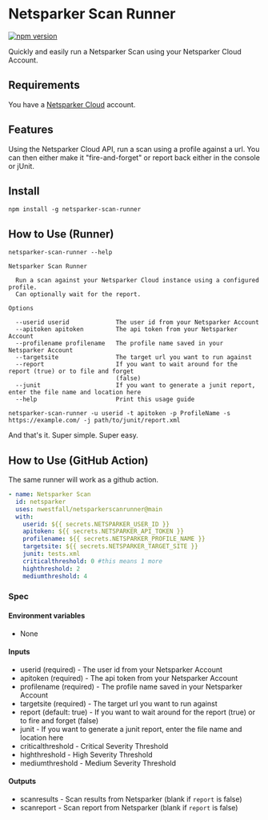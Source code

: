 # Netsparker Scan Runner

[![npm version](https://badge.fury.io/js/netsparkerscanrunner.svg)](https://badge.fury.io/js/netsparkerscanrunner)

Quickly and easily run a Netsparker Scan using your Netsparker 
Cloud Account.

## Requirements
You have a [Netsparker Cloud](https://www.netsparkercloud.com/) account.

## Features

Using the Netsparker Cloud API, run a scan using a profile against a url.  You can then either make it "fire-and-forget" or report back either in the console or jUnit.

## Install

`npm install -g netsparker-scan-runner`

## How to Use (Runner)

`netsparker-scan-runner --help`

```
Netsparker Scan Runner

  Run a scan against your Netsparker Cloud instance using a configured profile.
  Can optionally wait for the report.

Options

  --userid userid             The user id from your Netsparker Account
  --apitoken apitoken         The api token from your Netsparker Account
  --profilename profilename   The profile name saved in your Netsparker Account
  --targetsite                The target url you want to run against
  --report                    If you want to wait around for the report (true) or to file and forget
                              (false)
  --junit                     If you want to generate a junit report, enter the file name and location here
  --help                      Print this usage guide
```

`netsparker-scan-runner -u userid -t apitoken -p ProfileName -s https://example.com/ -j path/to/junit/report.xml`

And that's it.  Super simple.  Super easy.

## How to Use (GitHub Action)
The same runner will work as a github action.

```yml
- name: Netsparker Scan
  id: netsparker
  uses: nwestfall/netsparkerscanrunner@main
  with:
    userid: ${{ secrets.NETSPARKER_USER_ID }}
    apitoken: ${{ secrets.NETSPARKER_API_TOKEN }}
    profilename: ${{ secrets.NETSPARKER_PROFILE_NAME }}
    targetsite: ${{ secrets.NETSPARKER_TARGET_SITE }}
    junit: tests.xml
    criticalthreshold: 0 #this means 1 more
    highthreshold: 2
    mediumthreshold: 4
```

### Spec
#### Environment variables
 - None
#### Inputs
 - userid (required) - The user id from your Netsparker Account
 - apitoken (required) - The api token from your Netsparker Account
 - profilename (required) - The profile name saved in your Netsparker Account
 - targetsite (required) - The target url you want to run against
 - report (default: true) - If you want to wait around for the report (true) or to fire and forget (false)
 - junit - If you want to generate a junit report, enter the file name and location here
 - criticalthreshold - Critical Severity Threshold
 - highthreshold - High Severity Threshold
 - mediumthreshold - Medium Severity Threshold
#### Outputs
 - scanresults - Scan results from Netsparker (blank if `report` is false)
 - scanreport - Scan report from Netsparker (blank if `report` is false)